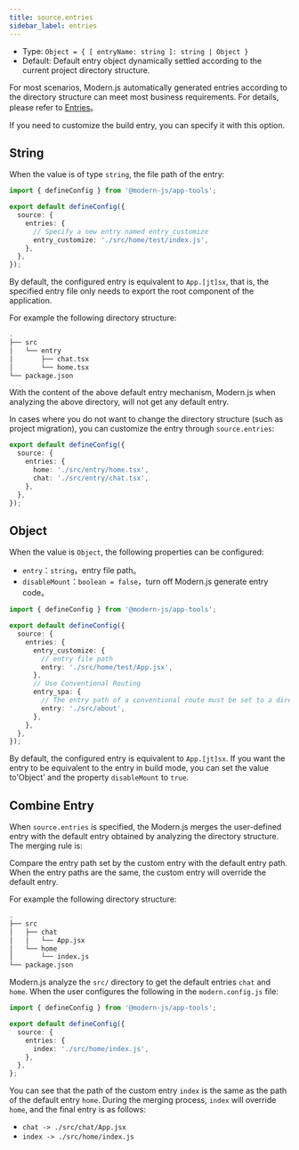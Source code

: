 ```yaml
---
title: source.entries
sidebar_label: entries
---
```


- Type: `Object = { [ entryName: string ]: string | Object }`
- Default: Default entry object dynamically settled according to the current project directory structure.

For most scenarios, Modern.js automatically generated entries according to the directory structure can meet most business requirements. For details, please refer to [Entries](/docs/guides/concept/entries)。

If you need to customize the build entry, you can specify it with this option.

## String

When the value is of type `string`, the file path of the entry:

```ts title="modern.config.ts"
import { defineConfig } from '@modern-js/app-tools';

export default defineConfig({
  source: {
    entries: {
      // Specify a new entry named entry_customize
      entry_customize: './src/home/test/index.js',
    },
  },
});
```

By default, the configured entry is equivalent to `App.[jt]sx`, that is, the specified entry file only needs to export the root component of the application.

For example the following directory structure:

```bash
.
├── src
│   └── entry
│       ├── chat.tsx
│       └── home.tsx
└── package.json
```

With the content of the above default entry mechanism, Modern.js when analyzing the above directory, will not get any default entry.

In cases where you do not want to change the directory structure (such as project migration), you can customize the entry through `source.entries`:

```ts title="modern.config.js"
export default defineConfig({
  source: {
    entries: {
      home: './src/entry/home.tsx',
      chat: './src/entry/chat.tsx',
    },
  },
});
```

## Object

When the value is `Object`, the following properties can be configured:

- `entry`：`string`，entry file path。
- `disableMount`：`boolean = false`，turn off Modern.js generate entry code。

```ts title="modern.config.ts"
import { defineConfig } from '@modern-js/app-tools';

export default defineConfig({
  source: {
    entries: {
      entry_customize: {
        // entry file path
        entry: './src/home/test/App.jsx',
      },
      // Use Conventional Routing
      entry_spa: {
        // The entry path of a conventional route must be set to a directory
        entry: './src/about',
      },
    },
  },
});
```

By default, the configured entry is equivalent to `App.[jt]sx`. If you want the entry to be equivalent to the entry in build mode, you can set the value to'Object' and the property `disableMount` to `true`.

## Combine Entry

When `source.entries` is specified, the Modern.js merges the user-defined entry with the default entry obtained by analyzing the directory structure. The merging rule is:

Compare the entry path set by the custom entry with the default entry path. When the entry paths are the same, the custom entry will override the default entry.

For example the following directory structure:

```bash
.
├── src
│   ├── chat
│   │   └── App.jsx
│   └── home
│       └── index.js
└── package.json
```

Modern.js analyze the `src/` directory to get the default entries `chat` and `home`. When the user configures the following in the `modern.config.js` file:

```ts title="modern.config.ts"
import { defineConfig } from '@modern-js/app-tools';

export default defineConfig({
  source: {
    entries: {
      index: './src/home/index.js',
    },
  },
};
```

You can see that the path of the custom entry `index` is the same as the path of the default entry `home`. During the merging process, `index` will override `home`, and the final entry is as follows:

- `chat -> ./src/chat/App.jsx`
- `index -> ./src/home/index.js`
